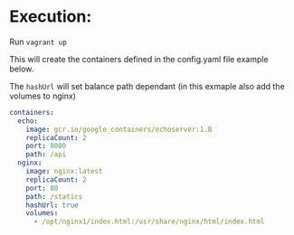 # Execution:
Run ```vagrant up```

This will create the containers defined in the config.yaml file example below.

The `hashUrl` will set balance path dependant (in this exmaple also add the volumes to nginx)


```yaml
containers:
  echo:
    image: gcr.io/google_containers/echoserver:1.8
    replicaCount: 2
    port: 8080
    path: /api
  nginx:
    image: nginx:latest
    replicaCount: 2
    port: 80
    path: /statics
    hashUrl: true
    volumes:
      - /opt/nginx1/index.html:/usr/share/nginx/html/index.html